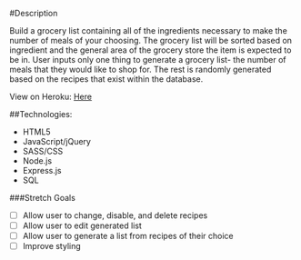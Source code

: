 #Description

Build a grocery list containing all of the ingredients necessary to make the number of meals of your choosing. The grocery list will be sorted based on ingredient and the general area of the grocery store the item is expected to be in.
User inputs only one thing to generate a grocery list- the number of meals that they would like to shop for. The rest is randomly generated based on the recipes that exist within the database.

View on Heroku: [Here](https://cryptic-shore-85912.herokuapp.com/)

##Technologies:
* HTML5
* JavaScript/jQuery
* SASS/CSS
* Node.js
* Express.js
* SQL

###Stretch Goals

* [ ] Allow user to change, disable, and delete recipes
* [ ] Allow user to edit generated list
* [ ] Allow user to generate a list from recipes of their choice
* [ ] Improve styling
